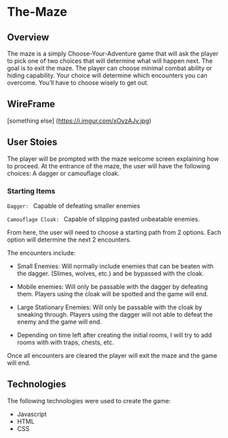 # The-Maze

## Overview ##

The maze is a simply Choose-Your-Adventure game that will ask the player to pick one of two choices that will determine what will happen next. The goal is to exit the maze. The player can choose minimal combat ability or hiding capability. Your choice will determine which encounters you can overcome. You’ll have to choose wisely to get out.

 ## WireFrame ##

[something else] (https://i.imgur.com/xOvzAJv.jpg)

## User Stoies ##

The player will be prompted with the maze welcome screen explaining how to proceed.  At the entrance of the maze, the user will have the following choices: A dagger or camouflage cloak. 

### Starting Items ###

` Dagger: 
    ` Capable of defeating smaller enemies

` Camouflage Cloak: 
    ` Capable of slipping pasted unbeatable enemies.

From here, the user will need to choose a starting path from 2 options. Each option will determine the next 2 encounters. 

The encounters include: 

- Small Enemies: Will normally include enemies that can be beaten with the dagger. (Slimes, wolves, etc.) and be bypassed with the cloak.

- Mobile enemies: Will only be passable with the dagger by defeating them. Players using the cloak will be spotted and the game will end.

- Large Stationary Enemies: Will only be passable with the cloak by sneaking through. Players using the dagger will not able to defeat the enemy and the game will end. 

- Depending on time left after creating the initial rooms, I will try to add rooms with with traps, chests, etc. 


Once all encounters are cleared the player will exit the maze and the game will end.

## Technologies ##

The following technologies were used to create the game: 

- Javascript
- HTML
- CSS
